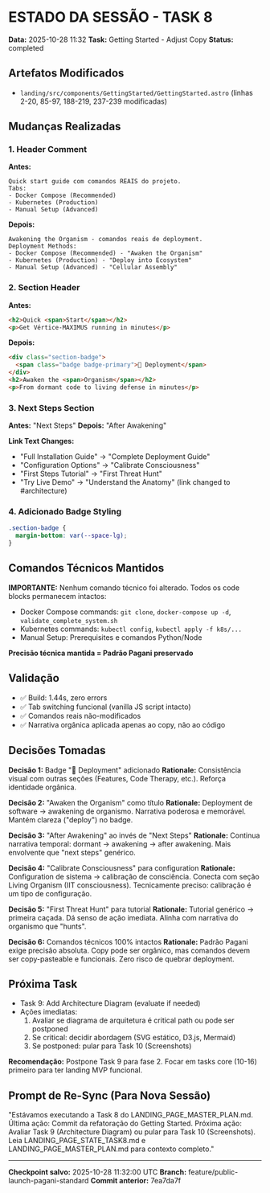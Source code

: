 # ESTADO DA SESSÃO - TASK 8

**Data:** 2025-10-28 11:32
**Task:** Getting Started - Adjust Copy
**Status:** completed

## Artefatos Modificados
- `landing/src/components/GettingStarted/GettingStarted.astro` (linhas 2-20, 85-97, 188-219, 237-239 modificadas)

## Mudanças Realizadas

### 1. Header Comment
**Antes:**
```
Quick start guide com comandos REAIS do projeto.
Tabs:
- Docker Compose (Recommended)
- Kubernetes (Production)
- Manual Setup (Advanced)
```

**Depois:**
```
Awakening the Organism - comandos reais de deployment.
Deployment Methods:
- Docker Compose (Recommended) - "Awaken the Organism"
- Kubernetes (Production) - "Deploy into Ecosystem"
- Manual Setup (Advanced) - "Cellular Assembly"
```

### 2. Section Header
**Antes:**
```html
<h2>Quick <span>Start</span></h2>
<p>Get Vértice-MAXIMUS running in minutes</p>
```

**Depois:**
```html
<div class="section-badge">
  <span class="badge badge-primary">🧬 Deployment</span>
</div>
<h2>Awaken the <span>Organism</span></h2>
<p>From dormant code to living defense in minutes</p>
```

### 3. Next Steps Section
**Antes:** "Next Steps"
**Depois:** "After Awakening"

**Link Text Changes:**
- "Full Installation Guide" → "Complete Deployment Guide"
- "Configuration Options" → "Calibrate Consciousness"
- "First Steps Tutorial" → "First Threat Hunt"
- "Try Live Demo" → "Understand the Anatomy" (link changed to #architecture)

### 4. Adicionado Badge Styling
```css
.section-badge {
  margin-bottom: var(--space-lg);
}
```

## Comandos Técnicos Mantidos
**IMPORTANTE:** Nenhum comando técnico foi alterado. Todos os code blocks permanecem intactos:
- Docker Compose commands: `git clone`, `docker-compose up -d`, `validate_complete_system.sh`
- Kubernetes commands: `kubectl config`, `kubectl apply -f k8s/...`
- Manual Setup: Prerequisites e comandos Python/Node

**Precisão técnica mantida = Padrão Pagani preservado**

## Validação
- ✅ Build: 1.44s, zero errors
- ✅ Tab switching funcional (vanilla JS script intacto)
- ✅ Comandos reais não-modificados
- ✅ Narrativa orgânica aplicada apenas ao copy, não ao código

## Decisões Tomadas

**Decisão 1:** Badge "🧬 Deployment" adicionado
**Rationale:** Consistência visual com outras seções (Features, Code Therapy, etc.). Reforça identidade orgânica.

**Decisão 2:** "Awaken the Organism" como título
**Rationale:** Deployment de software → awakening de organismo. Narrativa poderosa e memorável. Mantém clareza ("deploy") no badge.

**Decisão 3:** "After Awakening" ao invés de "Next Steps"
**Rationale:** Continua narrativa temporal: dormant → awakening → after awakening. Mais envolvente que "next steps" genérico.

**Decisão 4:** "Calibrate Consciousness" para configuration
**Rationale:** Configuration de sistema → calibração de consciência. Conecta com seção Living Organism (IIT consciousness). Tecnicamente preciso: calibração é um tipo de configuração.

**Decisão 5:** "First Threat Hunt" para tutorial
**Rationale:** Tutorial genérico → primeira caçada. Dá senso de ação imediata. Alinha com narrativa do organismo que "hunts".

**Decisão 6:** Comandos técnicos 100% intactos
**Rationale:** Padrão Pagani exige precisão absoluta. Copy pode ser orgânico, mas comandos devem ser copy-pasteable e funcionais. Zero risco de quebrar deployment.

## Próxima Task
- Task 9: Add Architecture Diagram (evaluate if needed)
- Ações imediatas:
  1. Avaliar se diagrama de arquitetura é critical path ou pode ser postponed
  2. Se critical: decidir abordagem (SVG estático, D3.js, Mermaid)
  3. Se postponed: pular para Task 10 (Screenshots)

**Recomendação:** Postpone Task 9 para fase 2. Focar em tasks core (10-16) primeiro para ter landing MVP funcional.

## Prompt de Re-Sync (Para Nova Sessão)
"Estávamos executando a Task 8 do LANDING_PAGE_MASTER_PLAN.md.
Última ação: Commit da refatoração do Getting Started.
Próxima ação: Avaliar Task 9 (Architecture Diagram) ou pular para Task 10 (Screenshots).
Leia LANDING_PAGE_STATE_TASK8.md e LANDING_PAGE_MASTER_PLAN.md para contexto completo."

---

**Checkpoint salvo:** 2025-10-28 11:32:00 UTC
**Branch:** feature/public-launch-pagani-standard
**Commit anterior:** 7ea7da7f
